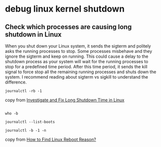 # debug linux kernel shutdown

## Check which processes are causing long shutdown in Linux
>>>
When you shut down your Linux system, it sends the sigterm and politely asks the running processes to stop. Some processes misbehave and they ignore the sigterm and keep on running.
This could cause a delay to the shutdown process as your system will wait for the running processes to stop for a predefined time period. After this time period, it sends the kill signal to force stop all the remaining running processes and shuts down the system. I recommend reading about sigterm vs sigkill to understand the difference.

``` shell
journalctl -rb -1
```
copy from [Investigate and Fix Long Shutdown Time in Linux](https://itsfoss.com/long-shutdown-linux/)

##

``` shell
who -b

journalctl --list-boots

journalctl -b -1 -n
```

copy from [How to Find Linux Reboot Reason?](https://geekflare.com/check-linux-reboot-reason/)
